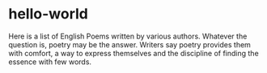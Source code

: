 # hello-world

Here is a list of English Poems written by various authors. Whatever the question is, poetry may be the answer. Writers say poetry
provides them with comfort, a way to express themselves and the discipline of finding the essence with few words.
